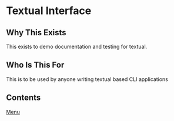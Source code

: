 # Textual Interface

## Why This Exists

This exists to demo documentation and testing for textual.

## Who Is This For

This is to be used by anyone writing textual based CLI applications

## Contents

[Menu](./menu.md)

